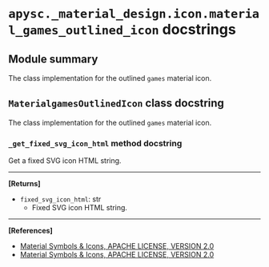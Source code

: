 # `apysc._material_design.icon.material_games_outlined_icon` docstrings

## Module summary

The class implementation for the outlined `games` material icon.

## `MaterialgamesOutlinedIcon` class docstring

The class implementation for the outlined `games` material icon.

### `_get_fixed_svg_icon_html` method docstring

Get a fixed SVG icon HTML string.<hr>

**[Returns]**

- `fixed_svg_icon_html`: str
  - Fixed SVG icon HTML string.

<hr>

**[References]**

- [Material Symbols & Icons, APACHE LICENSE, VERSION 2.0](https://fonts.google.com/icons?icon.size=24&icon.color=%23e8eaed)
- [Material Symbols & Icons, APACHE LICENSE, VERSION 2.0](https://www.apache.org/licenses/LICENSE-2.0.html)